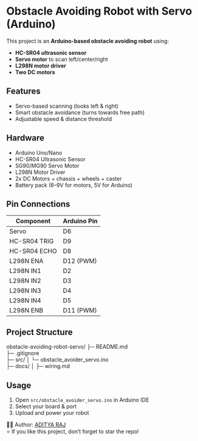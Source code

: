 # Obstacle Avoiding Robot with Servo (Arduino)

This project is an **Arduino-based obstacle avoiding robot** using:

- **HC-SR04 ultrasonic sensor**
- **Servo motor** to scan left/center/right
- **L298N motor driver**
- **Two DC motors**

## Features
- Servo-based scanning (looks left & right)
- Smart obstacle avoidance (turns towards free path)
- Adjustable speed & distance threshold

## Hardware
- Arduino Uno/Nano
- HC-SR04 Ultrasonic Sensor
- SG90/MG90 Servo Motor
- L298N Motor Driver
- 2x DC Motors + chassis + wheels + caster
- Battery pack (6–9V for motors, 5V for Arduino)

## Pin Connections
| Component | Arduino Pin |
|-----------|-------------|
| Servo     | D6 |
| HC-SR04 TRIG | D9 |
| HC-SR04 ECHO | D8 |
| L298N ENA | D12 (PWM) |
| L298N IN1 | D2 |
| L298N IN2 | D3 |
| L298N IN3 | D4 |
| L298N IN4 | D5 |
| L298N ENB | D11 (PWM) |

## Project Structure

obstacle-avoiding-robot-servo/
├─ README.md                 
├─ .gitignore            
├─ src/
│  └─ obstacle_avoider_servo.ino   
├─ docs/
│  ├─ wiring.md            

## Usage
1. Open `src/obstacle_avoider_servo.ino` in Arduino IDE
2. Select your board & port
3. Upload and power your robot

👨‍💻 Author: [ADITYA RAJ](https://github.com/muddycode-tech)  
⭐ If you like this project, don’t forget to star the repo!

